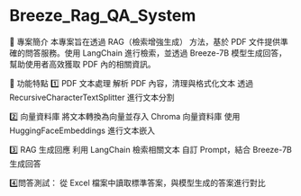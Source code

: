 # Breeze_Rag_QA_System
📌 專案簡介
本專案旨在透過 RAG（檢索增強生成） 方法，基於 PDF 文件提供準確的問答服務。使用 LangChain 進行檢索，並透過 Breeze-7B 模型生成回答，幫助使用者高效獲取 PDF 內的相關資訊。

📌 功能特點
1️⃣ PDF 文本處理
解析 PDF 內容，清理與格式化文本
透過 RecursiveCharacterTextSplitter 進行文本分割

2️⃣ 向量資料庫
將文本轉換為向量並存入 Chroma 向量資料庫
使用 HuggingFaceEmbeddings 進行文本嵌入

3️⃣ RAG 生成回應
利用 LangChain 檢索相關文本
自訂 Prompt，結合 Breeze-7B 生成回答

4️⃣問答測試：
從 Excel 檔案中讀取標準答案，與模型生成的答案進行對比
